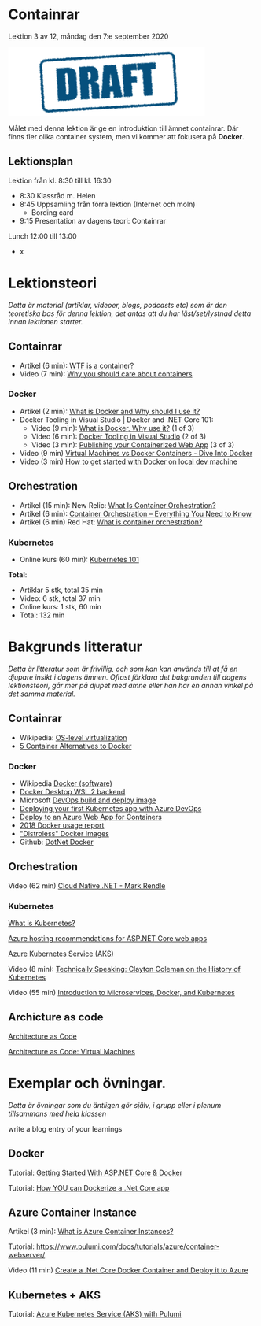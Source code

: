 # Containrar

Lektion 3 av 12, måndag den 7:e september 2020

![Draft](/assets/images/draft.png)

Målet med denna lektion är ge en introduktion till ämnet containrar. Där finns fler olika container system, men vi kommer att fokusera på **Docker**.

## Lektionsplan
Lektion från kl. 8:30 till kl. 16:30

* 8:30 Klassråd m. Helen
* 8:45 Uppsamling från förra lektion (Internet och moln)
  * Bording card
* 9:15 Presentation av dagens teori: Containrar

Lunch 12:00 till 13:00

* x

# Lektionsteori
*Detta är material (artiklar, videoer, blogs, podcasts etc) som är den teoretiska bas för denna lektion, det antas att du har läst/set/lystnad detta innan lektionen starter.*

## Containrar

* Artikel (6 min): [WTF is a container?](https://techcrunch.com/2016/10/16/wtf-is-a-container)
* Video (7 min): [Why you should care about containers](https://www.youtube.com/watch?v=EUitQ8DaZW8)

### Docker

* Artikel (2 min): [What is Docker and Why should I use it?](https://ropenscilabs.github.io/r-docker-tutorial/01-what-and-why.html)
* Docker Tooling in Visual Studio | Docker and .NET Core 101:
  * Video (9 min): [What is Docker, Why use it?](https://www.youtube.com/watch?v=vmnvOITMoIg) (1 of 3)
  * Video (6 min): [Docker Tooling in Visual Studio](https://www.youtube.com/watch?v=k2sskhYEPkI)  (2 of 3) 
  * Video (3 min): [Publishing your Containerized Web App](https://www.youtube.com/watch?v=d7D0h9i-QCw)  (3 of 3)
* Video (9 min) [Virtual Machines vs Docker Containers - Dive Into Docker](https://www.youtube.com/watch?v=TvnZTi_gaNc)
* Video (3 min) [How to get started with Docker on local dev machine](https://www.youtube.com/watch?v=Kx7mOgdr3Ro)

## Orchestration

* Artikel (15 min): New Relic: [What Is Container Orchestration?](https://blog.newrelic.com/engineering/container-orchestration-explained/)
* Artikel (6 min): [Container Orchestration – Everything You Need to Know](https://www.plesk.com/blog/various/container-orchestration/)
* Artikel (6 min) Red Hat: [What is container orchestration?](https://www.redhat.com/en/topics/containers/what-is-container-orchestration)

### Kubernetes

* Online kurs (60 min): [Kubernetes 101](https://www.ibm.com/cloud/architecture/content/course/kubernetes-101/kubernetes-101)


**Total**:

- Artiklar  5 stk, total 35 min
- Video: 6 stk, total 37 min
- Online kurs: 1 stk, 60 min
- Total: 132 min



# Bakgrunds litteratur

*Detta är litteratur som är frivillig, och som kan kan används till at få en djupare insikt i dagens ämnen. Oftast förklara det bakgrunden till dagens lektionsteori, går mer på djupet med ämne eller han har en annan vinkel på det samma material.*

## Containrar

* Wikipedia: [OS-level virtualization](https://en.wikipedia.org/wiki/OS-level_virtualization)
* [5 Container Alternatives to Docker](https://containerjournal.com/topics/container-ecosystems/5-container-alternatives-to-docker/)

### Docker

* Wikipedia [Docker (software)](https://en.wikipedia.org/wiki/Docker_(software))
* [Docker Desktop WSL 2 backend](https://docs.docker.com/docker-for-windows/wsl/)
* Microsoft [DevOps build and deploy image](https://docs.microsoft.com/en-us/azure/devops/pipelines/ecosystems/containers/build-image?view=azure-devops)
* [Deploying your first Kubernetes app with Azure DevOps](https://info.acloud.guru/resources/deploy-kubernetes-app-with-azure-devops)
* [Deploy to an Azure Web App for Containers](https://docs.microsoft.com/en-us/azure/devops/pipelines/apps/cd/deploy-docker-webapp?view=azure-devops&tabs=dotnet-core)
* [2018 Docker usage report](https://sysdig.com/blog/2018-docker-usage-report/)
* ["Distroless" Docker Images](https://github.com/GoogleContainerTools/distroless)
* Github: [DotNet Docker](https://github.com/dotnet/dotnet-docker)

## Orchestration

Video (62 min) [Cloud Native .NET - Mark Rendle](https://www.youtube.com/watch?v=77Dk3vjVa9k)

### Kubernetes

[What is Kubernetes?](https://kubernetes.io/docs/concepts/overview/what-is-kubernetes/)

[Azure hosting recommendations for ASP.NET Core web apps](https://docs.microsoft.com/en-us/dotnet/architecture/modern-web-apps-azure/azure-hosting-recommendations-for-asp-net-web-apps)

[Azure Kubernetes Service (AKS)](https://docs.microsoft.com/en-us/azure/aks/intro-kubernetes)

Video (8 min): [Technically Speaking: Clayton Coleman on the History of Kubernetes](https://www.youtube.com/watch?v=zUJTGqWZtq0)

Video (55 min) [Introduction to Microservices, Docker, and Kubernetes](https://www.youtube.com/watch?v=1xo-0gCVhTU)

## Archicture as code

[Architecture as Code](https://www.pulumi.com/blog/architecture-as-code-intro/)

[Architecture as Code: Virtual Machines](https://www.pulumi.com/blog/architecture-as-code-vm/)

# Exemplar och övningar. 

*Detta är övningar som du äntligen gör själv, i grupp eller i plenum tillsammans med hela klassen*



write a blog entry of your learnings

## Docker

Tutorial: [Getting Started With ASP.NET Core & Docker](https://morioh.com/p/5414a74be39d)

Tutorial: [How YOU can Dockerize a .Net Core app](https://softchris.github.io/pages/dotnet-dockerize.html)

## Azure Container Instance

Artikel (3 min): [What is Azure Container Instances?](https://docs.microsoft.com/en-us/azure/container-instances/container-instances-overview)

Tutorial: https://www.pulumi.com/docs/tutorials/azure/container-webserver/

Video (11 min) [Create a .Net Core Docker Container and Deploy it to Azure](https://www.youtube.com/watch?v=q8nXv56gWms)

## Kubernetes + AKS

Tutorial: [Azure Kubernetes Service (AKS) with Pulumi](https://www.pulumi.com/docs/tutorials/kubernetes/aks/)